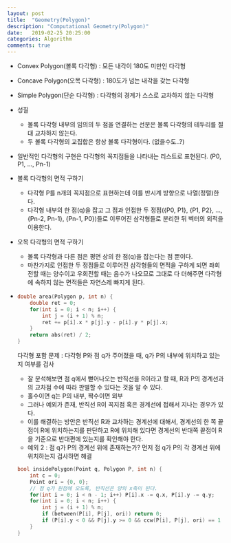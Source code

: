 ```yaml
---
layout: post
title:  "Geometry(Polygon)"
description: "Computational Geometry(Polygon)"
date:   2019-02-25 20:25:00
categories: Algorithm
comments: true
---
```

- Convex Polygon(볼록 다각형) : 모든 내각이 180도 미만인 다각형

- Concave Polygon(오목 다각형) : 180도가 넘는 내각을 갖는 다각형

- Simple Polygon(단순 다각형) : 다각형의 경계가 스스로 교차하지 않는 다각형

- 성질

  - 볼록 다각형 내부의 임의의 두 점을 연결하는 선분은 볼록 다각형의 테두리를 절대 교차하지 않는다.
  - 두 볼록 다각형의 교집합은 항상 볼록 다각형이다. (없을수도..?)

- 일반적인 다각형의 구현은 다각형의 꼭지점들을 나타내는 리스트로 표현된다. (P0, P1, ..., Pn-1)

- 볼록 다각형의 면적 구하기

  - 다각형 P를 n개의 꼭지점으로 표현하는데 이를 반시계 방향으로 나열(정렬)한다.
  - 다각형 내부의 한 점(q)을 잡고 그 점과 인접한 두 정점({P0, P1}, {P1, P2}, ..., {Pn-2, Pn-1}, {Pn-1, P0})들로 이루어진 삼각형들로 분리한 뒤 벡터의 외적을 이용한다.

- 오목 다각형의 면적 구하기

  - 볼록 다각형과 다른 점은 평면 상의 한 점(q)을 잡는다는 점 뿐이다.
  - 마찬가지로 인접한 두 정점들로 이루어진 삼각형들의 면적을 구하게 되면 좌회전할 때는 양수이고 우회전할 때는 음수가 나오므로 그대로 다 더해주면 다각형에 속하지 않는 면적들은 자연스레 빠지게 된다.

- ```c++
  double area(Polygon p, int n) {
      double ret = 0;
      for(int i = 0; i < n; i++) {
          int j = (i + 1) % n;
          ret += p[i].x * p[j].y - p[i].y * p[j].x;
      }
      return abs(ret) / 2;
  }
  ```
  다각형 포함 문제 : 다각형 P와 점 q가 주어졌을 때, q가 P의 내부에 위치하고 있는지 여부를 검사

  - 잘 분석해보면 점 q에서 뻗어나오는 반직선을 R이라고 할 때, R과 P의 경계선과의 교차점 수에 따라 판별할 수 있다는 것을 알 수 있다.
  - 홀수이면 q는 P의 내부, 짝수이면 외부
  - 그러나 예외가 존재, 반직선 R이 꼭지점 혹은 경계선에 접해서 지나는 경우가 있다.
  - 이를 해결하는 방안은 반직선 R과 교차하는 경계선에 대해서, 경계선의 한 쪽 끝점이 R에 위치하는지를 판단하고 R에 위치해 있다면 경계선의 반대쪽 끝점이 R을 기준으로 반대편에 있는지를 확인해야 한다.
  - 예외 2 : 점 q가 P의 경계선 위에 존재하는가? 먼저 점 q가 P의 각 경계선 위에 위치하는지 검사하면 해결

  ```c++
  bool insidePolygon(Point q, Polygon P, int n) {
      int c = 0;
      Point ori = {0, 0};
      // 점 q가 원점에 오도록, 반직선은 양의 x축이 된다.
      for(int i = 0; i < n - 1; i++) P[i].x -= q.x, P[i].y -= q.y;
      for(int i = 0; i < n; i++) {
          int j = (i + 1) % n;
          if (between(P[i], P[j], ori)) return 0;
          if (P[i].y < 0 && P[j].y >= 0 && ccw(P[i], P[j], ori) == 1 || P[j].y < 0 && P[i].y >= 0 && ccw(P[j], P[i], ori) == 1) c++;
      }
  }
  ```